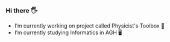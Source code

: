 ### Hi there :raised_hand_with_fingers_splayed:

- I’m currently working on project called Physicist's Toolbox :rocket:
- I’m currently studying Informatics in AGH :desktop_computer:
